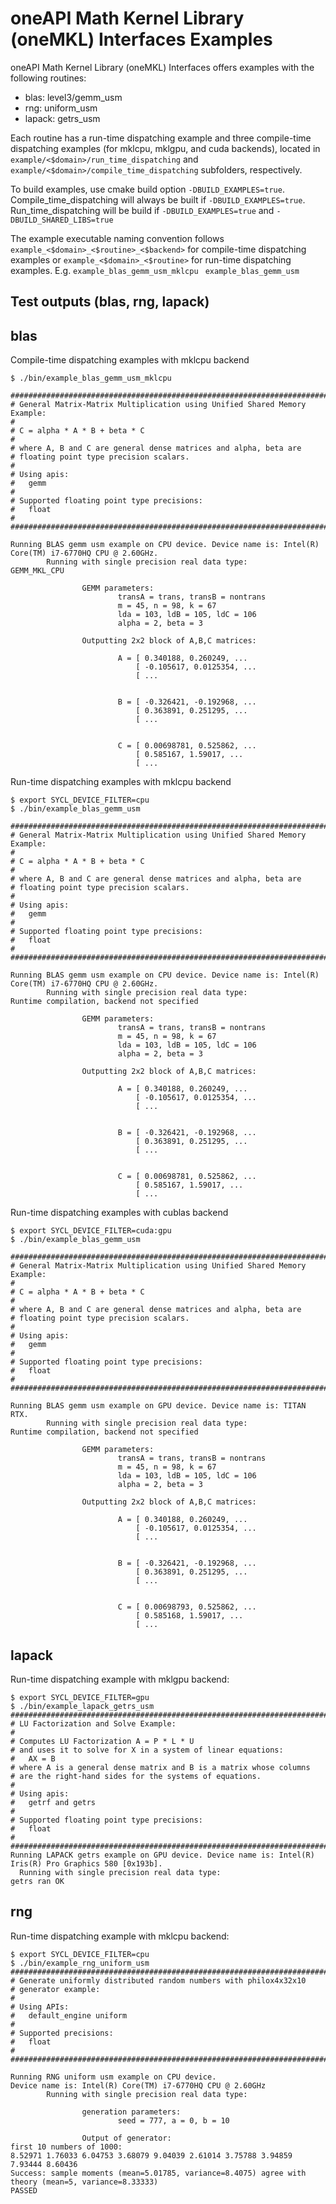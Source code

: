 # oneAPI Math Kernel Library (oneMKL) Interfaces Examples 
oneAPI Math Kernel Library (oneMKL) Interfaces offers examples with the following routines: 
- blas: level3/gemm_usm  
- rng: uniform_usm  
- lapack: getrs_usm

Each routine has a run-time dispatching example and three compile-time dispatching examples (for mklcpu, mklgpu, and cuda backends), located in `example/<$domain>/run_time_dispatching` and `example/<$domain>/compile_time_dispatching` subfolders, respectively.

To build examples, use cmake build option `-DBUILD_EXAMPLES=true`.  
Compile_time_dispatching will always be built if `-DBUILD_EXAMPLES=true`.   
Run_time_dispatching will be build if `-DBUILD_EXAMPLES=true` and `-DBUILD_SHARED_LIBS=true`

The example executable naming convention follows `example_<$domain>_<$routine>_<$backend>` for compile-time dispatching examples 
  or `example_<$domain>_<$routine>` for run-time dispatching examples. 
  E.g. `example_blas_gemm_usm_mklcpu `  `example_blas_gemm_usm`

## Test outputs (blas, rng, lapack)
  
## blas
Compile-time dispatching examples with mklcpu backend
```
$ ./bin/example_blas_gemm_usm_mklcpu

########################################################################
# General Matrix-Matrix Multiplication using Unified Shared Memory Example:
#
# C = alpha * A * B + beta * C
#
# where A, B and C are general dense matrices and alpha, beta are
# floating point type precision scalars.
#
# Using apis:
#   gemm
#
# Supported floating point type precisions:
#   float
#
########################################################################

Running BLAS gemm usm example on CPU device. Device name is: Intel(R) Core(TM) i7-6770HQ CPU @ 2.60GHz.
        Running with single precision real data type:
GEMM_MKL_CPU

                GEMM parameters:
                        transA = trans, transB = nontrans
                        m = 45, n = 98, k = 67
                        lda = 103, ldB = 105, ldC = 106
                        alpha = 2, beta = 3

                Outputting 2x2 block of A,B,C matrices:

                        A = [ 0.340188, 0.260249, ...
                            [ -0.105617, 0.0125354, ...
                            [ ...


                        B = [ -0.326421, -0.192968, ...
                            [ 0.363891, 0.251295, ...
                            [ ...


                        C = [ 0.00698781, 0.525862, ...
                            [ 0.585167, 1.59017, ...
                            [ ...
```

Run-time dispatching examples with mklcpu backend
```
$ export SYCL_DEVICE_FILTER=cpu
$ ./bin/example_blas_gemm_usm

########################################################################
# General Matrix-Matrix Multiplication using Unified Shared Memory Example:
#
# C = alpha * A * B + beta * C
#
# where A, B and C are general dense matrices and alpha, beta are
# floating point type precision scalars.
#
# Using apis:
#   gemm
#
# Supported floating point type precisions:
#   float
#
########################################################################

Running BLAS gemm usm example on CPU device. Device name is: Intel(R) Core(TM) i7-6770HQ CPU @ 2.60GHz.
        Running with single precision real data type:
Runtime compilation, backend not specified

                GEMM parameters:
                        transA = trans, transB = nontrans
                        m = 45, n = 98, k = 67
                        lda = 103, ldB = 105, ldC = 106
                        alpha = 2, beta = 3

                Outputting 2x2 block of A,B,C matrices:

                        A = [ 0.340188, 0.260249, ...
                            [ -0.105617, 0.0125354, ...
                            [ ...


                        B = [ -0.326421, -0.192968, ...
                            [ 0.363891, 0.251295, ...
                            [ ...


                        C = [ 0.00698781, 0.525862, ...
                            [ 0.585167, 1.59017, ...
                            [ ...
```

Run-time dispatching examples with cublas backend
```
$ export SYCL_DEVICE_FILTER=cuda:gpu
$ ./bin/example_blas_gemm_usm

########################################################################
# General Matrix-Matrix Multiplication using Unified Shared Memory Example:
#
# C = alpha * A * B + beta * C
#
# where A, B and C are general dense matrices and alpha, beta are
# floating point type precision scalars.
#
# Using apis:
#   gemm
#
# Supported floating point type precisions:
#   float
#
########################################################################

Running BLAS gemm usm example on GPU device. Device name is: TITAN RTX.
        Running with single precision real data type:
Runtime compilation, backend not specified

                GEMM parameters:
                        transA = trans, transB = nontrans
                        m = 45, n = 98, k = 67
                        lda = 103, ldB = 105, ldC = 106
                        alpha = 2, beta = 3

                Outputting 2x2 block of A,B,C matrices:

                        A = [ 0.340188, 0.260249, ...
                            [ -0.105617, 0.0125354, ...
                            [ ...


                        B = [ -0.326421, -0.192968, ...
                            [ 0.363891, 0.251295, ...
                            [ ...


                        C = [ 0.00698793, 0.525862, ...
                            [ 0.585168, 1.59017, ...
                            [ ...
```
 
## lapack 
Run-time dispatching example with mklgpu backend:
```
$ export SYCL_DEVICE_FILTER=gpu
$ ./bin/example_lapack_getrs_usm
########################################################################
# LU Factorization and Solve Example:
#
# Computes LU Factorization A = P * L * U
# and uses it to solve for X in a system of linear equations:
#   AX = B
# where A is a general dense matrix and B is a matrix whose columns
# are the right-hand sides for the systems of equations.
#
# Using apis:
#   getrf and getrs
#
# Supported floating point type precisions:
#   float
#
########################################################################
Running LAPACK getrs example on GPU device. Device name is: Intel(R) Iris(R) Pro Graphics 580 [0x193b].
  Running with single precision real data type:
getrs ran OK
```

## rng
Run-time dispatching example with mklcpu backend:
```
$ export SYCL_DEVICE_FILTER=cpu
$ ./bin/example_rng_uniform_usm
########################################################################
# Generate uniformly distributed random numbers with philox4x32x10
# generator example:
#
# Using APIs:
#   default_engine uniform
#  
# Supported precisions:
#   float
# 
########################################################################

Running RNG uniform usm example on CPU device.
Device name is: Intel(R) Core(TM) i7-6770HQ CPU @ 2.60GHz
        Running with single precision real data type:

                generation parameters:
                        seed = 777, a = 0, b = 10

                Output of generator:
first 10 numbers of 1000:
8.52971 1.76033 6.04753 3.68079 9.04039 2.61014 3.75788 3.94859 7.93444 8.60436
Success: sample moments (mean=5.01785, variance=8.4075) agree with theory (mean=5, variance=8.33333)
PASSED
```


